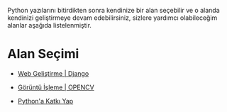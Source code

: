 Python yazılarını bitirdikten sonra kendinize bir alan seçebilir ve o alanda kendinizi
geliştirmeye devam edebilirsiniz, sizlere yardımcı olabileceğim alanlar aşağıda
listelenmiştir.

# Alan Seçimi

- [Web Geliştirme | Django](django/README.md)

- [Görüntü İşleme | OPENCV](opencv/README.md)

- [Python'a Katkı Yap](cpython/README.md)
